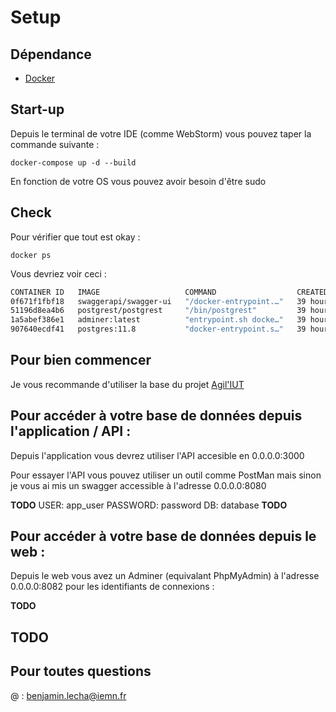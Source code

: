 # Setup

## Dépendance 

- [Docker](https://www.docker.com/)

## Start-up

Depuis le terminal de votre IDE (comme WebStorm) vous pouvez taper la commande suivante :

`docker-compose up -d --build`

En fonction de votre OS vous pouvez avoir besoin d'être sudo

## Check

Pour vérifier que tout est okay : 

`docker ps`

Vous devriez voir ceci :

```bash
CONTAINER ID   IMAGE                   COMMAND                  CREATED        STATUS        PORTS                            NAMES
0f671f1fbf18   swaggerapi/swagger-ui   "/docker-entrypoint.…"   39 hours ago   Up 39 hours   80/tcp, 0.0.0.0:8080->8080/tcp   recruit-game_swagger_1
51196d8ea4b6   postgrest/postgrest     "/bin/postgrest"         39 hours ago   Up 39 hours   0.0.0.0:3000->3000/tcp           recruit_api
1a5abef386e1   adminer:latest          "entrypoint.sh docke…"   39 hours ago   Up 39 hours   0.0.0.0:8082->8080/tcp           adminer
907640ecdf41   postgres:11.8           "docker-entrypoint.s…"   39 hours ago   Up 39 hours   0.0.0.0:5432->5432/tcp           recruit_postgres
```

## Pour bien commencer 

Je vous recommande d'utiliser la base du projet [Agil'IUT](https://gitlab.univ-artois.fr/benjamin.lecha/burgerquizzetu)

## Pour accéder à votre base de données depuis l'application / API :

Depuis l'application vous devrez utiliser l'API accesible en 0.0.0.0:3000

Pour essayer l'API vous pouvez utiliser un outil comme PostMan mais sinon je vous ai mis un swagger accessible à l'adresse 0.0.0.0:8080

**TODO**
USER: app_user
PASSWORD: password
DB: database
**TODO**

## Pour accéder à votre base de données depuis le web :

Depuis le web vous avez un Adminer (equivalant PhpMyAdmin) à l'adresse 0.0.0.0:8082 pour les identifiants de connexions :

**TODO**

## **TODO**

## Pour toutes questions 

@ : benjamin.lecha@iemn.fr
